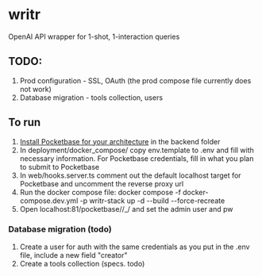 # writr
OpenAI API wrapper for 1-shot, 1-interaction queries

## TODO:
1. Prod configuration - SSL, OAuth (the prod compose file currently does not work)
2. Database migration - tools collection, users

## To run
1. [Install Pocketbase for your architecture](https://pocketbase.io/docs/) in the backend folder
3. In deployment/docker_compose/ copy env.template to .env and fill with necessary information. For Pocketbase credentials, fill in what you plan to submit to Pocketbase
4. In web/hooks.server.ts comment out the default localhost target for Pocketbase and uncomment the reverse proxy url
5. Run the docker compose file: docker compose -f docker-compose.dev.yml -p writr-stack up -d --build --force-recreate
6. Open localhost:81/pocketbase//_/ and set the admin user and pw
### Database migration (todo)
1. Create a user for auth with the same credentials as you put in the .env file, include a new field "creator"
2. Create a tools collection (specs. todo)
